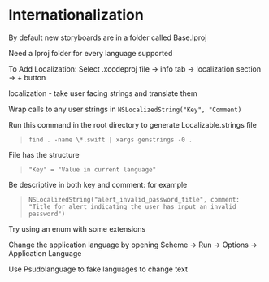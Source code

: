 # Internationalization

By default new storyboards are in a folder called Base.Iproj

Need a Iproj folder for every language supported

To Add Localization: Select .xcodeproj file -> info tab -> localization section -> + button

localization - take user facing strings and translate them

Wrap calls to any user strings in `NSLocalizedString("Key", "Comment)`

Run this command in the root directory to generate Localizable.strings file
>`find . -name \*.swift | xargs genstrings -0 .`

File has the structure 
>`"Key" = "Value in current language"`

Be descriptive in both key and comment: for example 
>`NSLocalizedString("alert_invalid_password_title", comment: "Title for alert indicating the user has input an invalid password")`

Try using an enum with some extensions

Change the application language by opening Scheme -> Run -> Options -> Application Language

Use Psudolanguage to fake languages to change text